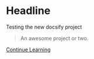 # Headline

Testing the new docsify project

> An awesome project or two.


[Continue Learning](https://docsify.js.org/#/more-pages)


